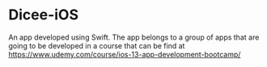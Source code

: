 # Dicee-iOS
An app developed using Swift. The app belongs to a group of apps that are going to be developed in a course that can be find at https://www.udemy.com/course/ios-13-app-development-bootcamp/
